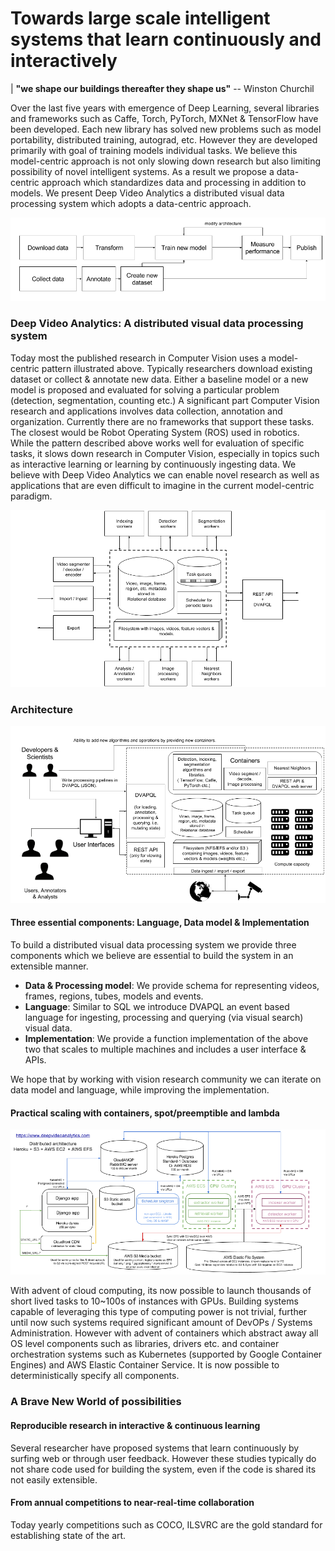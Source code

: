 # Towards large scale intelligent systems that learn continuously and interactively

| **"we shape our buildings thereafter they shape us"** -- Winston Churchil

Over the last five years with emergence of Deep Learning, several libraries and frameworks such as Caffe, Torch, 
PyTorch, MXNet & TensorFlow have been developed. Each new library has solved new problems such as model portability,
distributed training, autograd, etc. However they are developed primarily with goal of training models individual tasks. 
We believe this model-centric approach is not only slowing down research but also limiting possibility of novel intelligent 
systems. As a result we propose a data-centric approach which standardizes data and processing in addition to models. We present 
Deep Video Analytics a distributed visual data processing system which adopts a data-centric approach. 

![modelcentric](figures/modelcentric.png "model centric")
 
 ### Deep Video Analytics: A distributed visual data processing system 
 Today most the published research in Computer Vision uses a model-centric pattern illustrated above. 
 Typically researchers download existing dataset or collect & annotate new data. Either a baseline model or
 a new model is proposed and evaluated for solving a particular problem (detection, segmentation, counting etc.)
 A significant part Computer Vision research and applications involves data collection, annotation and organization. Currently there 
 are no frameworks that support these tasks. The closest would be Robot Operating System (ROS) used in robotics.  
 While the pattern described above works well for evaluation of specific tasks, it slows down research in Computer Vision, 
 especially in topics such as interactive learning or learning by continuously ingesting data. We believe with Deep Video 
 Analytics we can enable novel research as well as applications that are even difficult to imagine in the current
 model-centric paradigm. 
 
![datacentric](figures/datacentric.png "data centric")

### Architecture
![system](figures/system.png "Ideal system")

 
#### Three essential components: Language, Data model & Implementation
To build a distributed visual data processing system we provide three components which we believe are essential to build the system
in an extensible manner.

- **Data & Processing model**: We provide schema for representing videos, frames, regions, tubes, models and events.
- **Language**: Similar to SQL we introduce DVAPQL an event based language for ingesting, processing and 
  querying (via visual search) visual data.
- **Implementation**: We provide a function implementation of the above two that scales to multiple machines and includes a
  user interface & APIs.

We hope that by working with vision research community we can iterate on data model and language, while improving the implementation.

 
#### Practical scaling with containers, spot/preemptible and lambda
![cloud](figures/cloud.png "Distributed architecture")
 
With advent of cloud computing, its now possible to launch thousands of short lived tasks to
10~100s of instances with GPUs. Building systems capable of leveraging this type of computing power
 is not trivial, further until now such systems required significant amount of DevOPs / Systems Administration.
 However with advent of containers which abstract away all OS level components such as libraries, drivers etc. and
 container orchestration systems such as Kubernetes (supported by Google Container Engines) and AWS Elastic Container 
 Service. It is now possible to deterministically specify all components. 
 
### A Brave New World of possibilities 

#### Reproducible research in interactive & continuous learning
 
Several researcher have proposed systems that learn continuously by surfing web or through user feedback.
However these studies typically do not share code used for building the system, even if the code is shared 
its not easily extensible.  

#### From annual competitions to near-real-time collaboration

Today yearly competitions such as COCO, ILSVRC are the gold standard for establishing state of the art.